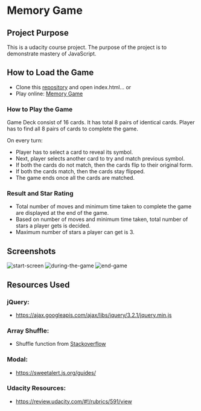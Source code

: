 # Memory Game

## Project Purpose

This is a udacity course project. The purpose of the project is to demonstrate mastery of JavaScript.

## How to Load the Game

* Clone this [repository](https://github.com/Tejasturbou/memory-game) and open index.html... or
* Play online: [Memory Game](https://tejasturbou.github.io/memory-game/)

### How to Play the Game

Game Deck consist of 16 cards. It has total 8 pairs of identical cards. Player has to find all 8 pairs of cards to complete the game.

On every turn:

* Player has to select a card to reveal its symbol.
* Next, player selects another card to try and match previous symbol.
* If both the cards do not match, then the cards flip to their original form.
* If both the cards match, then the cards stay flipped.
* The game ends once all the cards are matched.

### Result and Star Rating

* Total number of moves and minimum time taken to complete the game are displayed at the end of the game.
* Based on number of moves and minimum time taken, total number of stars a player gets is decided.
* Maximum number of stars a player can get is 3.

## Screenshots

![start-screen](https://user-images.githubusercontent.com/37811048/43757636-0e5a546e-9a37-11e8-80ac-fce195461fc7.JPG)
![during-the-game](https://user-images.githubusercontent.com/37811048/43757599-e4f1ee16-9a36-11e8-8d03-bdba95128345.JPG)
![end-game](https://user-images.githubusercontent.com/37811048/43757627-ff714066-9a36-11e8-86db-e05ce9861926.JPG)

## Resources Used

### jQuery:

* https://ajax.googleapis.com/ajax/libs/jquery/3.2.1/jquery.min.js

### Array Shuffle:

* Shuffle function from [Stackoverflow](http://stackoverflow.com/a/2450976)

### Modal:

* https://sweetalert.js.org/guides/

### Udacity Resources:

* https://review.udacity.com/#!/rubrics/591/view